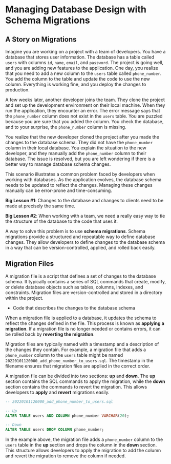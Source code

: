 # Managing Database Design with Schema Migrations

## A Story on Migrations

Imagine you are working on a project with a team of developers. You have a database that stores user information. The database has a table called `users` with columns `id`, `name`, `email`, and `password`. The project is going well, and you are adding new features to the application. One day, you realize that you need to add a new column to the `users` table called `phone_number`. You add the column to the table and update the code to use the new column. Everything is working fine, and you deploy the changes to production.

A few weeks later, another developer joins the team. They clone the project and set up the development environment on their local machine. When they run the application, they encounter an error. The error message says that the `phone_number` column does not exist in the `users` table. You are puzzled because you are sure that you added the column. You check the database, and to your surprise, the `phone_number` column is missing.

You realize that the new developer cloned the project after you made the changes to the database schema. They did not have the `phone_number` column in their local database. You explain the situation to the new developer, and they manually add the `phone_number` column to their database. The issue is resolved, but you are left wondering if there is a better way to manage database schema changes.

This scenario illustrates a common problem faced by developers when working with databases. As the application evolves, the database schema needs to be updated to reflect the changes. Managing these changes manually can be error-prone and time-consuming.

**Big Lesson #1**: Changes to the database and changes to clients need to be made at precisely the same time.

**Big Lesson #2**: When working with a team, we need a really easy way to tie the structure of the database to the code that uses it.

A way to solve this problem is to use **schema migrations**. Schema migrations provide a structured and repeatable way to define database changes. They allow developers to define changes to the database schema in a way that can be version-controlled, applied, and rolled back easily.

## Migration Files

A migration file is a script that defines a set of changes to the database schema. It typically contains a series of SQL commands that create, modify, or delete database objects such as tables, columns, indexes, and constraints. Migration files are version-controlled and stored in a directory within the project.

- Code that describes the changes to the database schema

When a migration file is applied to a database, it updates the schema to reflect the changes defined in the file. This process is known as **applying a migration**. If a migration file is no longer needed or contains errors, it can be rolled back by **reverting the migration**.

Migration files are typically named with a timestamp and a description of the changes they contain. For example, a migration file that adds a `phone_number` column to the `users` table might be named `20220101120000_add_phone_number_to_users.sql`. The timestamp in the filename ensures that migration files are applied in the correct order.

A migration file can be divided into two sections: **up** and **down**. The **up** section contains the SQL commands to apply the migration, while the **down** section contains the commands to revert the migration. This allows developers to **apply** and **revert** migrations easily.

```sql
-- 20220101120000_add_phone_number_to_users.sql

-- Up
ALTER TABLE users ADD COLUMN phone_number VARCHAR(20);

-- Down
ALTER TABLE users DROP COLUMN phone_number;
```

In the example above, the migration file adds a `phone_number` column to the `users` table in the **up** section and drops the column in the **down** section. This structure allows developers to apply the migration to add the column and revert the migration to remove the column if needed.
